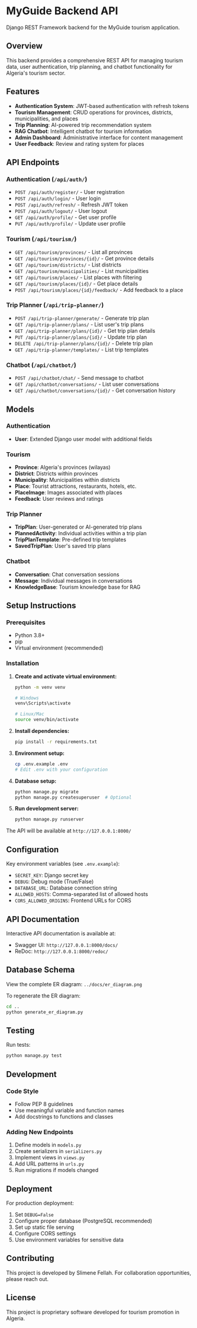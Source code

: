 # MyGuide Backend API

Django REST Framework backend for the MyGuide tourism application.

## Overview

This backend provides a comprehensive REST API for managing tourism data, user authentication, trip planning, and chatbot functionality for Algeria's tourism sector.

## Features

- **Authentication System**: JWT-based authentication with refresh tokens
- **Tourism Management**: CRUD operations for provinces, districts, municipalities, and places
- **Trip Planning**: AI-powered trip recommendation system
- **RAG Chatbot**: Intelligent chatbot for tourism information
- **Admin Dashboard**: Administrative interface for content management
- **User Feedback**: Review and rating system for places

## API Endpoints

### Authentication (`/api/auth/`)
- `POST /api/auth/register/` - User registration
- `POST /api/auth/login/` - User login
- `POST /api/auth/refresh/` - Refresh JWT token
- `POST /api/auth/logout/` - User logout
- `GET /api/auth/profile/` - Get user profile
- `PUT /api/auth/profile/` - Update user profile

### Tourism (`/api/tourism/`)
- `GET /api/tourism/provinces/` - List all provinces
- `GET /api/tourism/provinces/{id}/` - Get province details
- `GET /api/tourism/districts/` - List districts
- `GET /api/tourism/municipalities/` - List municipalities
- `GET /api/tourism/places/` - List places with filtering
- `GET /api/tourism/places/{id}/` - Get place details
- `POST /api/tourism/places/{id}/feedback/` - Add feedback to a place

### Trip Planner (`/api/trip-planner/`)
- `POST /api/trip-planner/generate/` - Generate trip plan
- `GET /api/trip-planner/plans/` - List user's trip plans
- `GET /api/trip-planner/plans/{id}/` - Get trip plan details
- `PUT /api/trip-planner/plans/{id}/` - Update trip plan
- `DELETE /api/trip-planner/plans/{id}/` - Delete trip plan
- `GET /api/trip-planner/templates/` - List trip templates

### Chatbot (`/api/chatbot/`)
- `POST /api/chatbot/chat/` - Send message to chatbot
- `GET /api/chatbot/conversations/` - List user conversations
- `GET /api/chatbot/conversations/{id}/` - Get conversation history

## Models

### Authentication
- **User**: Extended Django user model with additional fields

### Tourism
- **Province**: Algeria's provinces (wilayas)
- **District**: Districts within provinces
- **Municipality**: Municipalities within districts
- **Place**: Tourist attractions, restaurants, hotels, etc.
- **PlaceImage**: Images associated with places
- **Feedback**: User reviews and ratings

### Trip Planner
- **TripPlan**: User-generated or AI-generated trip plans
- **PlannedActivity**: Individual activities within a trip plan
- **TripPlanTemplate**: Pre-defined trip templates
- **SavedTripPlan**: User's saved trip plans

### Chatbot
- **Conversation**: Chat conversation sessions
- **Message**: Individual messages in conversations
- **KnowledgeBase**: Tourism knowledge base for RAG

## Setup Instructions

### Prerequisites
- Python 3.8+
- pip
- Virtual environment (recommended)

### Installation

1. **Create and activate virtual environment:**
   ```bash
   python -m venv venv
   
   # Windows
   venv\Scripts\activate
   
   # Linux/Mac
   source venv/bin/activate
   ```

2. **Install dependencies:**
   ```bash
   pip install -r requirements.txt
   ```

3. **Environment setup:**
   ```bash
   cp .env.example .env
   # Edit .env with your configuration
   ```

4. **Database setup:**
   ```bash
   python manage.py migrate
   python manage.py createsuperuser  # Optional
   ```

5. **Run development server:**
   ```bash
   python manage.py runserver
   ```

The API will be available at `http://127.0.0.1:8000/`

## Configuration

Key environment variables (see `.env.example`):

- `SECRET_KEY`: Django secret key
- `DEBUG`: Debug mode (True/False)
- `DATABASE_URL`: Database connection string
- `ALLOWED_HOSTS`: Comma-separated list of allowed hosts
- `CORS_ALLOWED_ORIGINS`: Frontend URLs for CORS

## API Documentation

Interactive API documentation is available at:
- Swagger UI: `http://127.0.0.1:8000/docs/`
- ReDoc: `http://127.0.0.1:8000/redoc/`

## Database Schema

View the complete ER diagram: `../docs/er_diagram.png`

To regenerate the ER diagram:
```bash
cd ..
python generate_er_diagram.py
```

## Testing

Run tests:
```bash
python manage.py test
```

## Development

### Code Style
- Follow PEP 8 guidelines
- Use meaningful variable and function names
- Add docstrings to functions and classes

### Adding New Endpoints
1. Define models in `models.py`
2. Create serializers in `serializers.py`
3. Implement views in `views.py`
4. Add URL patterns in `urls.py`
5. Run migrations if models changed

## Deployment

For production deployment:
1. Set `DEBUG=False`
2. Configure proper database (PostgreSQL recommended)
3. Set up static file serving
4. Configure CORS settings
5. Use environment variables for sensitive data

## Contributing

This project is developed by Slimene Fellah. For collaboration opportunities, please reach out.

## License

This project is proprietary software developed for tourism promotion in Algeria.